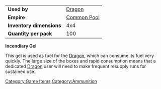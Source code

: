 |                          |                                       |
|--------------------------|---------------------------------------|
| **Used by**              | [Dragon](Dragon "wikilink")           |
| **Empire**               | [Common Pool](Common_Pool "wikilink") |
| **Inventory dimensions** | 4x4                                   |
| **Quantity per pack**    | 100                                   |

**Incendiary Gel**

This gel is used as fuel for the [Dragon](Dragon "wikilink"), which can
consume its fuel very quickly. The large size of the boxes and rapid
consumption means that a dedicated [Dragon](Dragon "wikilink") user will
need to make frequent resupply runs for sustained use.

[Category:Game Items](Category:Game_Items "wikilink")
[Category:Ammunition](Category:Ammunition "wikilink")